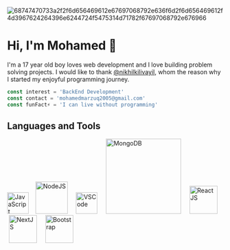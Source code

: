 ![68747470733a2f2f6d656469612e67697068792e636f6d2f6d656469612f4d3967624264396e6244724f5475314d71782f67697068792e676966](https://raw.githubusercontent.com/mohamed12-droid/cloud/master/banner.png)
# Hi, I'm Mohamed 👋
<!-- ## About Me -->
I'm a 17 year old boy loves web development and I love building problem solving projects. I would like to thank [@nikhilkilivayil](https://github.com/nikhilkilivayil), whom the reason why I started my enjoyful programming journey.
```ts
const interest = 'BackEnd Development'
const contact = 'mohamedmarzuq2005@gmail.com'
const funFact⚡ = 'I can live without programming'
```

<!-- ![Mohamed's Dynamic GitHub stats](https://github-readme-stats.vercel.app/api?username=mohamedmarzuq5&show_icons=true&theme=tokyonight) -->

## Languages and Tools
<p>
  <img width="50px" src="https://upload.wikimedia.org/wikipedia/commons/6/6a/JavaScript-logo.png" alt="JavaScript">‎ ‎ ‎ ‎ 
  <img width="75px" src="https://upload.wikimedia.org/wikipedia/commons/d/d9/Node.js_logo.svg" alt="NodeJS"> ‎ ‎ ‎ ‎ 
  <img width="50px" src="https://upload.wikimedia.org/wikipedia/commons/9/9a/Visual_Studio_Code_1.35_icon.svg" alt="VSCode"> ‎ ‎ ‎ ‎ 
  <img width="175px" src="https://upload.wikimedia.org/wikipedia/commons/thumb/9/93/MongoDB_Logo.svg/2560px-MongoDB_Logo.svg.png" alt="MongoDB">  ‎ ‎ ‎ ‎ 
  <img width="65px" src="https://upload.wikimedia.org/wikipedia/commons/a/a7/React-icon.svg" alt="ReactJS">  ‎ ‎ ‎ ‎ 
  <img height="65px" src="https://lh3.googleusercontent.com/fife/APg5EObLg8wSKUQKelj8RkgNZiiJd3WJ7kbFm9wKdQQa6a2TL_Ik46M7Wa5Ks7xMIFsrX0wzk-LJExxsPVrcFqd1mUY3NMcCO5og_i5ktb7C5RZhS94Rrl4iUB3P92eVRoMYmAcFpRHfFUF9P7-XmbS4efUQz0lS7NKIEbPTtsRUQiQB9PwNYy90tb2YTmxr1rkU5-XvxSQ9xEV3vqUJckv7qyOqaHDFw2DrgD7cZDsZxLrAIwfD2T95A4FCWI_yDicOXD7ZlFtCbZ0uMCzTy4RqKb_dv7__zBFIjnfqeISdKcE81VU4RNxGwXpnjppHh-n6XsoaVsUGJNH8YcPHBjoYu8KTNTaIn5v-tL_yPK4PdMrsIx5zpO-za2mxJWVOp-6WT3jLKn4xIew8roabXSlztsaDz4fFqcom1AQwQugbHZh8XQeuhQke4VFRLfJiaP081BUtlmdoSlGkNvhhypkXPakzUmYD9Lii3NkBYErSN0BxHbopJ5NgnTVAn4paFWVTifr-_hvZ3vjyR9ANNJtEg0a2VGlswcfjumYH4SV1ujaUQoKaI21I_EWhSEHsi3VoFACsIsAm63J_PcZkBz4CqOGx7WizFg1JgDI7qXXkdCxLg7_xXcdUILrseIxPCv-Epp4JY0pSs_jpxVE8tWX0opgjxOt_pWQK22ZAW8T6wXlPn-_r6HSj8nsLH1KBi5PgR4vVXbc0izg6bV4SOZ2UhaBwgrSnzj35ep2_61cnPjDd-1XV-18yS4MGNsKd0AyPbaQJqv3Pj78kDV4s5PiBmBh0QqzOtZaPQU_Z-SewKKsx_lMu0QkqMOprK2liTzg41JN88aAAO-pFHhAUVffVSdoL1S-LboukbZ7ri_6QfPIGRNNBqhsuf1amr75KWLo5ZWrKlZVSg4cSi9WVRSMkE3Ot0RitL-MruxrxAGNvUa_1-sJZLXQ9pxc8nBwPcecm6eDX9W6oks2K4ddQKiw0WwxRJEiJAKDg1DOdcXlLSl5GvvT3cZSbZoXP1L1tYZcV9Icj8WaNXuG37cUnGpYlY1ublu-BJ-Rg8DQUAKTrp30BMBk1I7cHMW8amu88Ufqop6XG2-DtcVNf4Yf5-fVE5RF_HbQ-YKY9lk8hjOMPy6ETk-wVNvHBvuqnsVeODFORP6RP9qQLlOGOaQvC9w9IaiLNI0-Y9pd0H9M9LdHsAH_STRoorVvVabFlwlKvrPzhfJ4yx8a5bjYamJC1nphgHiXOJX_59UZm7ys6vd4o9vU8jQxCAqNCKO0gboXZePf2nkfENl5sN8Jgp_RtvHyf4Kc56OL9Z6Oe5USRgYo7tGLnDORly4_ituaflrLPiEO5620qfc3f4sS_EGPW5y46N_b31Lz0ibAP1ylUY42Eir0jQ_Hu-xNwE2Age7FNYZiYzC1URohESGVcC2Yoc83V_9p70dYXhUeA0N276fcAOQe6xG1GzxkMx3kf_YDwDg4yfG9srq8ZuMPEbAm8NFvSQdFWEyUeG_IQ_DcT9vB9UsTY8E669BHnwDILH1v-DOsTtfVKW5_lPqjgWNYSfqBvsBKLJPe9xkR90T4OIqPi0po2NRUKZ0yfnqDoiH_y4OuS4fbgCzo=w1920-h860" alt="NextJS">  ‎ ‎ ‎ ‎ 
  <img width="65px" src="https://upload.wikimedia.org/wikipedia/commons/b/b2/Bootstrap_logo.svg" alt="Bootstrap">
</p>
